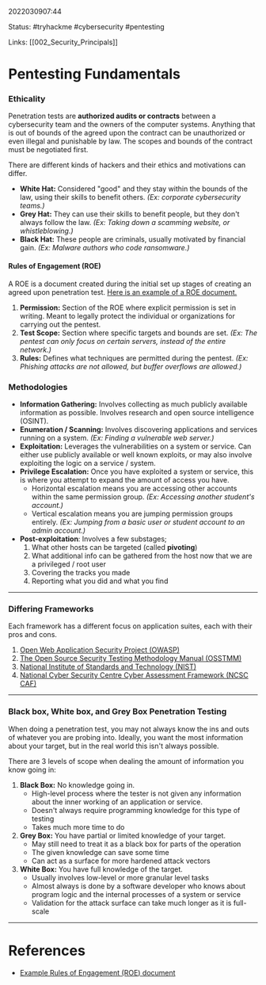 2022030907:44

Status: #tryhackme #cybersecurity #pentesting

Links: [[002_Security_Principals]]

# Pentesting Fundamentals
### Ethicality
Penetration tests are **authorized audits or contracts** between a cybersecurity team and the owners of the computer systems. Anything that is out of bounds of the agreed upon the contract can be unauthorized or even illegal and punishable by law. The scopes and bounds of the contract must be negotiated first.

There are different kinds of hackers and their ethics and motivations can differ.
- **White Hat:** Considered "good" and they stay within the bounds of the law, using their skills to benefit others. *(Ex: corporate cybersecurity teams.)*
- **Grey Hat:** They can use their skills to benefit people, but they don't always follow the law. *(Ex: Taking down a scamming website, or whistleblowing.)*
- **Black Hat:** These people are criminals, usually motivated by financial gain. *(Ex: Malware authors who code ransomware.)*

#### Rules of Engagement (ROE)
A ROE is a document created during the initial set up stages of creating an agreed upon penetration test. [Here is an example of a ROE document.](https://sansorg.egnyte.com/dl/bF4I3yCcnt/?)

1. **Permission:** Section of the ROE where explicit permission is set in writing. Meant to legally protect the individual or organizations for carrying out the pentest.
2. **Test Scope:** Section where specific targets and bounds are set. *(Ex: The pentest can only focus on certain servers, instead of the entire network.)*
3. **Rules:** Defines what techniques are permitted during the pentest. *(Ex: Phishing attacks are not allowed, but buffer overflows are allowed.)*
### Methodologies
- **Information Gathering:** Involves collecting as much publicly available information as possible. Involves research and open source intelligence (OSINT).
- **Enumeration / Scanning:** Involves discovering applications and services running on a system. *(Ex: Finding a vulnerable web server.)*
- **Exploitation:** Leverages the vulnerabilities on a system or service. Can either use publicly available or well known exploits, or may also involve exploiting the logic on a service / system.
- **Privilege Escalation:** Once you have exploited a system or service, this is where you attempt to expand the amount of access you have.
	- Horizontal escalation means you are accessing other accounts within the same permission group. *(Ex: Accessing another student's account.)*
	- Vertical escalation means you are jumping permission groups entirely. *(Ex: Jumping from a basic user or student account to an admin account.)*
- **Post-exploitation**: Involves a few substages;
	1. What other hosts can be targeted (called **pivoting**)
	2. What additional info can be gathered from the host now that we are a privileged / root user
	3. Covering the tracks you made
	4. Reporting what you did and what you find
---
### Differing Frameworks
Each framework has a different focus on application suites, each with their pros and cons.
1. [Open Web Application Security Project (OWASP)](https://owasp.org/)
2. [The Open Source Security Testing Methodology Manual (OSSTMM)](obsidian://open?vault=cybersec-training-base&file=Files%2FOSSTMM.3.pdf)
3. [National Institute of Standards and Technology (NIST)](https://www.nist.gov/cyberframework)
4. [National Cyber Security Centre Cyber Assessment Framework (NCSC CAF)](https://www.ncsc.gov.uk/collection/caf/caf-principles-and-guidance)
---
### Black box, White box, and Grey Box Penetration Testing
When doing a penetration test, you may not always know the ins and outs of whatever you are probing into. Ideally, you want the most information about your target, but in the real world this isn't always possible.

There are 3 levels of scope when dealing the amount of information you know going in:
1. **Black Box:** No knowledge going in.
	- High-level process where the tester is not given any information about the inner working of an application or service.
	- Doesn't always require programming knowledge for this type of testing
	- Takes much more time to do
2. **Grey Box:** You have partial or limited knowledge of your target.
	- May still need to treat it as a black box for parts of the operation
	- The given knowledge can save some time
	- Can act as a surface for more hardened attack vectors
3. **White Box:** You have full knowledge of the target.
	- Usually involves low-level or more granular level tasks
	- Almost always is done by a software developer who knows about program logic and the internal processes of a system or service
	- Validation for the attack surface can take much longer as it is full-scale
___
# References
- [Example Rules of Engagement (ROE) document](https://sansorg.egnyte.com/dl/bF4I3yCcnt/?)
